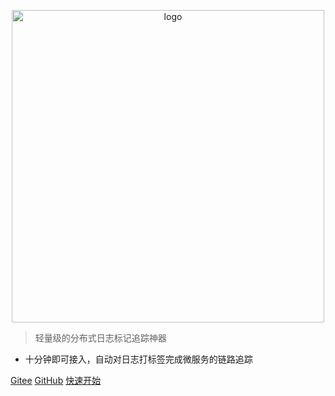 

<p align="center">
    <img width="500" src="https://bryan31.gitee.io/tlog/media/logo.png" alt="logo">
</p>

> 轻量级的分布式日志标记追踪神器

* 十分钟即可接入，自动对日志打标签完成微服务的链路追踪

[Gitee](https://gitee.com/bryan31/TLog)
[GitHub](https://github.com/bryan31/TLog)
[快速开始](#三快速开始)
